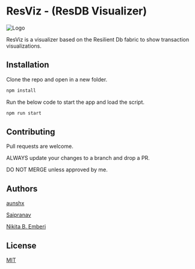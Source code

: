 # ResViz - (ResDB Visualizer)

![Logo](https://i.postimg.cc/C59hDQ4v/Res-View-Logo.jpg)

ResViz is a visualizer based on the Resilient Db fabric to show transaction visualizations.

## Installation

Clone the repo and open in a new folder.

```bash
npm install
```

Run the below code to start the app and load the script.

```bash
npm run start
```

## Contributing

Pull requests are welcome.

ALWAYS update your changes to a branch and drop a PR.

DO NOT MERGE unless approved by me.

## Authors

[aunshx](https://github.com/aunshx/)

[Saipranav](https://github.com/Saipranav-Kotamreddy)

[Nikita B. Emberi](https://github.com/NikitaEmberi/)

## License

[MIT](https://choosealicense.com/licenses/mit/)
